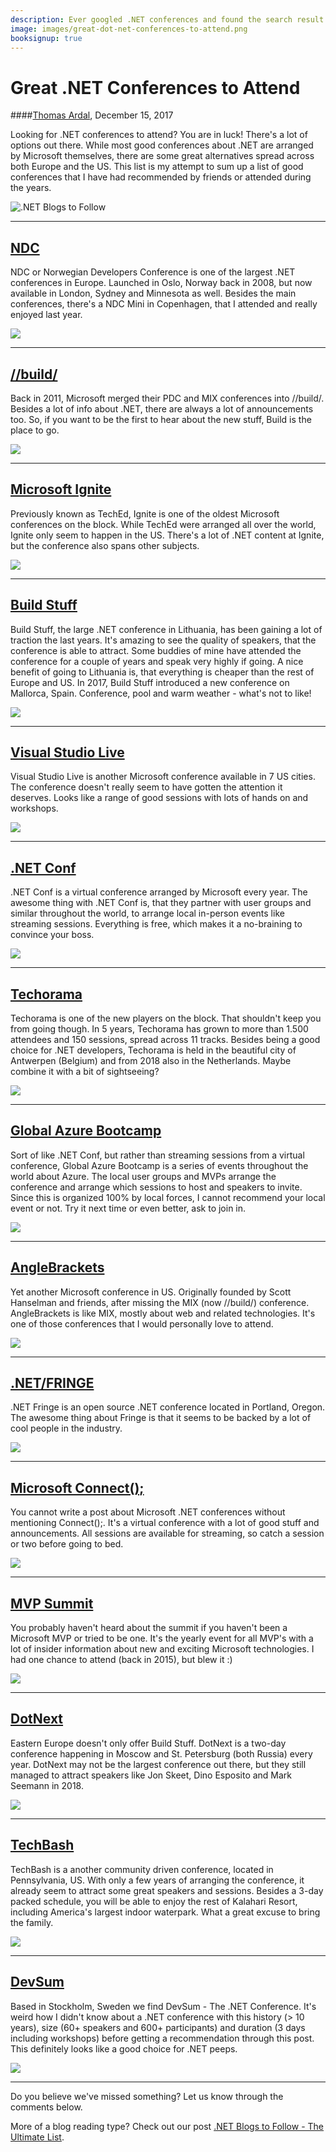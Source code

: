 ```yaml
---
description: Ever googled .NET conferences and found the search result to center around the big Microsoft conferences only? Search no more. This is the ultimate list of conferences to attend as a .NET developer.
image: images/great-dot-net-conferences-to-attend.png
booksignup: true
---
```


# Great .NET Conferences to Attend

####[Thomas Ardal](http://elmah.io/about/), December 15, 2017

Looking for .NET conferences to attend? You are in luck! There's a lot of options out there. While most good conferences about .NET are arranged by Microsoft themselves, there are some great alternatives spread across both Europe and the US. This list is my attempt to sum up a list of good conferences that I have had recommended by friends or attended during the years.

![.NET Blogs to Follow](images/great-dot-net-conferences-to-attend.png)
 
<hr/>

## <a href="https://ndcoslo.com/" target="_blank" rel="noopener noreferrer">NDC</a>

NDC or Norwegian Developers Conference is one of the largest .NET conferences in Europe. Launched in Oslo, Norway back in 2008, but now available in London, Sydney and Minnesota as well. Besides the main conferences, there's a NDC Mini in Copenhagen, that I attended and really enjoyed last year.

<img src="/images/ndc-oslo.png" style="box-shadow:none;"/>

<hr/>

## <a href="https://build.microsoft.com/" target="_blank" rel="noopener noreferrer">//build/</a>

Back in 2011, Microsoft merged their PDC and MIX conferences into //build/. Besides a lot of info about .NET, there are always a lot of announcements too. So, if you want to be the first to hear about the new stuff, Build is the place to go.

<img src="/images/microsoft-build.png" style="box-shadow:none;"/>

<hr/>

## <a href="https://www.microsoft.com/en-us/ignite/" target="_blank" rel="noopener noreferrer">Microsoft Ignite</a>

Previously known as TechEd, Ignite is one of the oldest Microsoft conferences on the block. While TechEd were arranged all over the world, Ignite only seem to happen in the US. There's a lot of .NET content at Ignite, but the conference also spans other subjects. 

<img src="/images/microsoft-ignite.png" style="box-shadow:none;"/>

<hr/>

## <a href="http://buildstuff.lt/" target="_blank" rel="noopener noreferrer">Build Stuff</a>

Build Stuff, the large .NET conference in Lithuania, has been gaining a lot of traction the last years. It's amazing to see the quality of speakers, that the conference is able to attract. Some buddies of mine have attended the conference for a couple of years and speak very highly if going. A nice benefit of going to Lithuania is, that everything is cheaper than the rest of Europe and US. In 2017, Build Stuff introduced a new conference on Mallorca, Spain. Conference, pool and warm weather - what's not to like!

<img src="/images/build-stuff.png" style="box-shadow:none;"/>

<hr/>

## <a href="https://vslive.com/home.aspx" target="_blank" rel="noopener noreferrer">Visual Studio Live</a>

Visual Studio Live is another Microsoft conference available in 7 US cities. The conference doesn't really seem to have gotten the attention it deserves. Looks like a range of good sessions with lots of hands on and workshops.

<img src="/images/visual-studio-live.png" style="box-shadow:none;"/>

<hr/>

## <a href="https://www.dotnetconf.net/" target="_blank" rel="noopener noreferrer">.NET Conf</a>

.NET Conf is a virtual conference arranged by Microsoft every year. The awesome thing with .NET Conf is, that they partner with user groups and similar throughout the world, to arrange local in-person events like streaming sessions. Everything is free, which makes it a no-braining to convince your boss.

<img src="/images/dotnet-conf.png" style="box-shadow:none;"/>

<hr/>

## <a href="https://techorama.be/" target="_blank" rel="noopener noreferrer">Techorama</a>

Techorama is one of the new players on the block. That shouldn't keep you from going though. In 5 years, Techorama has grown to more than 1.500 attendees and 150 sessions, spread across 11 tracks. Besides being a good choice for .NET developers, Techorama is held in the beautiful city of Antwerpen (Belgium) and from 2018 also in the Netherlands. Maybe combine it with a bit of sightseeing?

<img src="/images/techorama.png" style="box-shadow:none;"/>

<hr/>

## <a href="https://global.azurebootcamp.net/" target="_blank" rel="noopener noreferrer">Global Azure Bootcamp</a>

Sort of like .NET Conf, but rather than streaming sessions from a virtual conference, Global Azure Bootcamp is a series of events throughout the world about Azure. The local user groups and MVPs arrange the conference and arrange which sessions to host and speakers to invite. Since this is organized 100% by local forces, I cannot recommend your local event or not. Try it next time or even better, ask to join in.

<img src="/images/global-azure-bootcamp.png" style="box-shadow:none;"/>

<hr/>

## <a href="https://anglebrackets.org/#!/" target="_blank" rel="noopener noreferrer">AngleBrackets</a>

Yet another Microsoft conference in US. Originally founded by Scott Hanselman and friends, after missing the MIX (now //build/) conference. AngleBrackets is like MIX, mostly about web and related technologies. It's one of those conferences that I would personally love to attend.

<img src="/images/anglebrackets.png" style="box-shadow:none;"/>

<hr/>

## <a href="http://dotnetfringe.org/" target="_blank" rel="noopener noreferrer">.NET/FRINGE</a>

.NET Fringe is an open source .NET conference located in Portland, Oregon. The awesome thing about Fringe is that it seems to be backed by a lot of cool people in the industry.

<img src="/images/dotnet-fringe.png" style="box-shadow:none;"/>

<hr/>

## <a href="https://www.microsoft.com/en-us/connectevent/default.aspx" target="_blank" rel="noopener noreferrer">Microsoft Connect();</a>

You cannot write a post about Microsoft .NET conferences without mentioning Connect();. It's a virtual conference with a lot of good stuff and announcements. All sessions are available for streaming, so catch a session or two before going to bed.

<img src="/images/microsoft-connect.png" style="box-shadow:none;"/>

<hr/>

## <a href="https://mvp.microsoft.com/summit" target="_blank" rel="noopener noreferrer">MVP Summit</a>

You probably haven't heard about the summit if you haven't been a Microsoft MVP or tried to be one. It's the yearly event for all MVP's with a lot of insider information about new and exciting Microsoft technologies. I had one chance to attend (back in 2015), but blew it :)

<img src="/images/mvp-summit.jpg" style="box-shadow:none;"/>

<hr/>

## <a href="https://dotnext-piter.ru/en/" target="_blank" rel="noopener noreferrer">DotNext</a>

Eastern Europe doesn't only offer Build Stuff. DotNext is a two-day conference happening in Moscow and St. Petersburg (both Russia) every year. DotNext may not be the largest conference out there, but they still managed to attract speakers like Jon Skeet, Dino Esposito and Mark Seemann in 2018.

<img src="/images/dotnext.png" style="box-shadow:none;"/>

<hr/>

## <a href="https://techbash.com/" target="_blank" rel="noopener noreferrer">TechBash</a>

TechBash is a another community driven conference, located in Pennsylvania, US. With only a few years of arranging the conference, it already seem to attract some great speakers and sessions. Besides a 3-day packed schedule, you will be able to enjoy the rest of Kalahari Resort, including America's largest indoor waterpark. What a great excuse to bring the family.

<img src="/images/techbash.png" style="box-shadow:none;"/>

<hr/>

## <a href="http://www.devsum.se/" target="_blank" rel="noopener noreferrer">DevSum</a>

Based in Stockholm, Sweden we find DevSum - The .NET Conference. It's weird how I didn't know about a .NET conference with this history (> 10 years), size (60+ speakers and 600+ participants) and duration (3 days including workshops) before getting a recommendation through this post. This definitely looks like a good choice for .NET peeps.

<img src="/images/devsum.png" style="box-shadow:none;"/>

<hr/>

Do you believe we've missed something? Let us know through the comments below.

More of a blog reading type? Check out our post [.NET Blogs to Follow - The Ultimate List](https://blog.elmah.io/net-blogs-to-follow-the-ultimate-list/).
